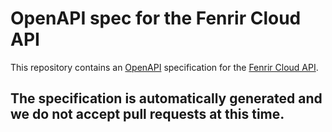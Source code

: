 # OpenAPI spec for the Fenrir Cloud API

This repository contains an [OpenAPI](https://www.openapis.org/) specification for the [Fenrir Cloud API](https://fenrircloud.com).

## The specification is automatically generated and we do not accept pull requests at this time.
